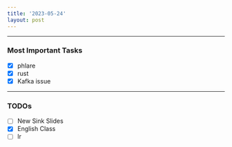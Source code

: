 ```yaml
---
title: '2023-05-24'
layout: post
---
```


---

### Most Important Tasks

- [x] phlare
- [x] rust
- [x] Kafka issue

---

### TODOs

- [ ] New Sink Slides
- [x] English Class
- [ ] lr
